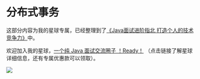 # 分布式事务

这部分内容为我的星球专属，已经整理到了[《Java面试进阶指北  打造个人的技术竞争力》](https://www.yuque.com/docs/share/f37fc804-bfe6-4b0d-b373-9c462188fec7?# )中。

欢迎加入我的星球，[一个纯 Java 面试交流圈子 ！Ready！](https://sourl.cn/e7ee87) （点击链接了解星球详细信息，还有专属优惠款可以领取）。

![](https://img-blog.csdnimg.cn/57cedfa4d3d1425a8e4c6a6807d8f732.png)
